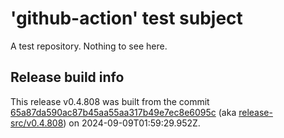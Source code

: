 # 'github-action' test subject

A test repository. Nothing to see here.


## Release build info

This release v0.4.808 was built from the commit [65a87da590ac87b45aa55aa317b49e7ec8e6095c](https://github.com/kattecon/gh-release-test-ga/tree/65a87da590ac87b45aa55aa317b49e7ec8e6095c) (aka [release-src/v0.4.808](https://github.com/kattecon/gh-release-test-ga/tree/release-src/v0.4.808)) on 2024-09-09T01:59:29.952Z.
        